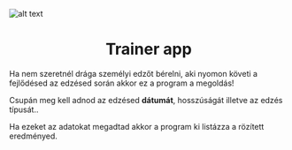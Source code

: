


![alt text](https://camo.githubusercontent.com/b557c465f239cb5f8c67c1dcd6c521a66e8937ee9516bc01d191b16463561a0c/68747470733a2f2f7777772e687573736c652e636f6d2f626c6f672f77702d636f6e74656e742f75706c6f6164732f323032302f31322f47796d2d7374727563747572652d31303830783637352e706e67)
<h1 align="center">Trainer app</h1>
<p>Ha nem szeretnél drága személyi edzőt bérelni, aki nyomon követi a fejlődésed az edzésed során akkor ez a program a megoldás!</p>
<p>Csupán meg kell adnod az edzésed <b>dátumát</b>, hosszúságát illetve az edzés típusát..</p>
<p>Ha ezeket az adatokat megadtad akkor a program ki listázza a rözített eredményed.</p>
